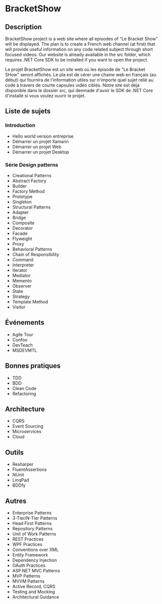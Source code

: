 # BracketShow

## Description

BracketShow project is a web site where all episodes of "Le Bracket Show" will be displayed. 
The plan is to create a French web channel (at first) that will provide useful information on any
code related subject through short focused videos. Our website is already available in the src folder, which requires
.NET Core SDK to be installed if you want to open the project.

Le projet BracketShow est un site web où les épisode de "Le Bracket SHow" seront affichés.
Le pla est de cérer une chaine web en français (au début) qui fournira de l'information utiles sur n'importe quel
sujet relié au code à travers de courte capsules vidéo ciblés. Notre site est déjà disponible dans le dossier src, qui 
demnade d'avoir le SDK de .NET Core d'installé si vous voulez ouvrir le projet.

## Liste de sujets

### Introduction
- Hello world version entreprise
- Démarrer un projet Xamarin
- Démarrer un projet Web
- Démarrer un projet Desktop

### Série Design patterns
- Creational Patterns
 - Abstract Factory
 - Builder
 - Factory Method
 - Prototype
 - Singleton
- Structural Patterns
 - Adapter
 - Bridge
 - Composite
 - Decorator
 - Facade
 - Flyweight
 - Proxy
- Behavioral Patterns
 - Chain of Responsibility
 - Command
 - Interpreter
 - Iterator
 - Mediator
 - Memento
 - Observer
 - State
 - Strategy
 - Template Method
 - Visitor
 
## Événements
- Agile Tour
- Confoo
- DevTeach
- MSDEVMTL

## Bonnes pratiques
- TDD
- BDD
- Clean Code
- Refactoring

## Architecture 
- CQRS
- Event Sourcing
- Microservices
- Cloud

## Outils
- Resharper
- FluentAssertions
- NUnit
- LinqPad
- BDDfy

## Autres
- Enterprise Patterns
- 3-Tier/N-Tier Patterns
- Head First Patterns
- Repository Patterns
- Unit of Work Patterns
- REST Practices
- WPF Practices
- Conventions over XML
- Entity Framework
- Dependency Injection
- OAuth Practices
- ASP.NET MVC Patterns
- MVP Patterns
- MVVM Patterns
- Active Record, CQRS
- Testing and Mocking
- Architectural Guidance

